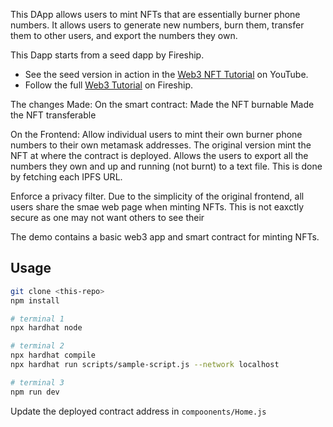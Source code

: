 This DApp allows users to mint NFTs that are essentially burner phone numbers.
It allows users to generate new numbers, burn them, transfer them to other users, and export the numbers they own. 

This Dapp starts from a seed dapp by Fireship. 
- See the seed version in action in the [Web3 NFT Tutorial](https://youtu.be/meTpMP0J5E8) on YouTube.
- Follow the full [Web3 Tutorial](https://fireship.io/lessons/web3-solidity-hardhat-react-tutorial) on Fireship.

The changes Made:
On the smart contract:
Made the NFT burnable
Made the NFT transferable 

On the Frontend:
Allow individual users to mint their own burner phone numbers to their own metamask addresses.
The original version mint the NFT at where the contract is deployed. 
Allows the users to export all the numbers they own and up and running (not burnt) to a text file.
This is done by fetching each IPFS URL. 

Enforce a privacy filter. Due to the simplicity of the original frontend, all users share the smae web page when minting NFTs.
This is not eaxctly secure as one may not want others to see their 


The demo contains a basic web3 app and smart contract for minting NFTs.



## Usage

```bash
git clone <this-repo>
npm install

# terminal 1
npx hardhat node

# terminal 2
npx hardhat compile
npx hardhat run scripts/sample-script.js --network localhost

# terminal 3 
npm run dev
```

Update the deployed contract address in `compoonents/Home.js` 
